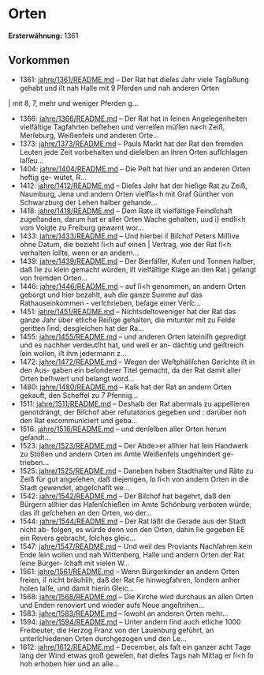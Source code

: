 # Orten

**Ersterwähnung:** 1361

## Vorkommen
- 1361: [jahre/1361/README.md](../jahre/1361/README.md) – Der Rat hat dieſes Jahr viele Tagſaßung gehabt und
iſt nah Halle mit 9 Pſerden und nah anderen Orten

| mit 8, 7, mehr und weniger Pferden g...
- 1366: [jahre/1366/README.md](../jahre/1366/README.md) – Der Rat hat in ſeinen Angelegenheiten vielfältige
Tagfahrten beſtehen und verreiſen müſſen na<h Zeiß,
Merſeburg, Weißenfels und anderen Orte...
- 1373: [jahre/1373/README.md](../jahre/1373/README.md) – Pauls Markt hat der Rat den
fremden Leuten jede Zeit vorbehalten und dieſelben an
ihren Orten aufſchlagen laſſeu...
- 1404: [jahre/1404/README.md](../jahre/1404/README.md) – Die Peſt hat hier und an anderen Orten heftig ge-
wütet, R...
- 1412: [jahre/1412/README.md](../jahre/1412/README.md) – Dieſes Jahr hat der hieſige Rat zu Zeiß, Naumburg,
Jena und andern Orten vielfſa<h mit Graf Günther von
Schwarzburg der Lehen halber gehande...
- 1418: [jahre/1418/README.md](../jahre/1418/README.md) – Dem Rate iſt vielfältige Feindſchaft zugeſtanden, darum
hat er aller Orten Wache gehalten, uud i} endli<h vom
Voigte zu Freiburg gewarnt wor...
- 1433: [jahre/1433/README.md](../jahre/1433/README.md) – Und hierbei iſ Biſchof
Peters Miſſive ohne Datum, die bezieht ſi<h auf einen |
Vertrag, wie der Rat ſi<h verhalten ſollte, wenn er an
andern...
- 1439: [jahre/1439/README.md](../jahre/1439/README.md) – Der Bierfäſſer, Kufen und Tonnen halber, daß ſie zu
klein gemacht würden, iſt vielfältige Klage an den Rat j
gelangt von fremden Orten...
- 1446: [jahre/1446/README.md](../jahre/1446/README.md) – auf ſi<h genommen, an andern Orten geborgt und hier
bezahlt, auh die ganze Summe auf das Rathauseinkommen -
verſchrieben, beſage einer Verſc...
- 1451: [jahre/1451/README.md](../jahre/1451/README.md) – Nichtsdeſtoweniger hat der Rat das
ganze Jahr über etliche Reiſige gehalten, die mitunter mit
zu Felde geritten ſind; desgleichen hat der Ra...
- 1455: [jahre/1455/README.md](../jahre/1455/README.md) – und anderen Orten lateiniſh
gepredigt und es nachher verdeutſht hat, und weil er an-
dächtig und geiſtreich ſein wollen, iſt ihm jedermann z...
- 1472: [jahre/1472/README.md](../jahre/1472/README.md) – Wegen der Weſtphäliſchen Gerichte iſt in den Aus-
gaben ein beſonderer Titel gemacht, da der Rat damit
aller Orten beſhwert und belangt word...
- 1480: [jahre/1480/README.md](../jahre/1480/README.md) – Kalk hat der Rat an andern Orten gekauft, den
Scheffel zu 7 Pfennig...
- 1511: [jahre/1511/README.md](../jahre/1511/README.md) – Deshalb der Rat abermals zu appellieren
genotdrängt, der Biſchof aber refutatorios gegeben und :
darüber noh den Rat excommuniciert und geba...
- 1516: [jahre/1516/README.md](../jahre/1516/README.md) – und denſelben aller
Orten herum geſandt...
- 1523: [jahre/1523/README.md](../jahre/1523/README.md) – Der Abde>er allhier hat ſein Handwerk zu Stößen
und andern Orten im Amte Weißenfels ungehindert ge-
trieben...
- 1525: [jahre/1525/README.md](../jahre/1525/README.md) – Daneben haben Stadthalter und Räte zu Zeiß für gut
angeſehen, daß diejenigen, ſo ſi<h von andern Orten in
die Stadt gewendet, abgeſchafſt we...
- 1542: [jahre/1542/README.md](../jahre/1542/README.md) – Der Biſchof hat begehrt, daß den Bürgern allhier das
Haſenſchießen im Amte Schönburg verboten würde, das
iſt geſchehen an den Orten, wo der...
- 1544: [jahre/1544/README.md](../jahre/1544/README.md) – Der Rat läßt die Gerade aus der Stadt nicht ab-
folgen, es würde denn von den Orten, dahin ſie gegeben
EE ein Revers gebracht, ſolches gleic...
- 1547: [jahre/1547/README.md](../jahre/1547/README.md) – Und weil des
Proviants Nachſahren kein Ende ſein wollen und nah
Wittenberg, Halle und andern Orten der Rat ſeine Bürger-
ſchaft mit vielen W...
- 1561: [jahre/1561/README.md](../jahre/1561/README.md) – Wenn Bürgerkinder an andern Orten freien, iſ nicht
bräuhlih, daß der Rat ſie hinwegfahren, ſondern anher
holen laſſe, und damit hierin Gleic...
- 1568: [jahre/1568/README.md](../jahre/1568/README.md) – Die Kirche wird durchaus an allen Orten und Enden
renoviert und wieder aufs Neue angeſtrihen...
- 1583: [jahre/1583/README.md](../jahre/1583/README.md) – ſowohl an anderen Orten mehr...
- 1594: [jahre/1594/README.md](../jahre/1594/README.md) – Unter andern ſind
auch etliche 1000 Freibeuter, die Herzog Franz von der
Lauenburg geführt, an unterſchiedenen Orten durchgezogen
und den Le...
- 1612: [jahre/1612/README.md](../jahre/1612/README.md) – December, als faſt ein ganzer acht
Tage lang der Wind etwas groß geweſen, hat dieſes Tags
nah Mittag er ſi<h ſo hoh erhoben hier und an alle...
